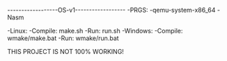 ------------------OS-v1------------------
-PRGS:
  -qemu-system-x86_64
  -Nasm
   
-Linux:
  -Compile: make.sh
  -Run: run.sh
-Windows:
  -Compile: wmake/make.bat
  -Run: wmake/run.bat

THIS PROJECT IS NOT 100% WORKING!
